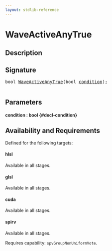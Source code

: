 ```yaml
---
layout: stdlib-reference
---
```


# WaveActiveAnyTrue

## Description





## Signature 

<pre>
<span class="code_keyword">bool</span> <a href="/stdlib-reference/global-decls/waveactiveanytrue-04ad">WaveActiveAnyTrue</a>(<span class="code_keyword">bool</span> <a href="/stdlib-reference/global-decls/waveactiveanytrue-04ad#decl-condition" class="code_param">condition</a>);

</pre>

## Parameters

#### condition  : bool {#decl-condition}

## Availability and Requirements

Defined for the following targets:

#### hlsl
Available in all stages.

#### glsl
Available in all stages.

#### cuda
Available in all stages.

#### spirv
Available in all stages.

Requires capability: `spvGroupNonUniformVote`.


